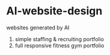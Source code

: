 # AI-website-design
websites generated by AI

1. simple staffing & recruiting portfolio
2. full responsive fitness gym portfolio
